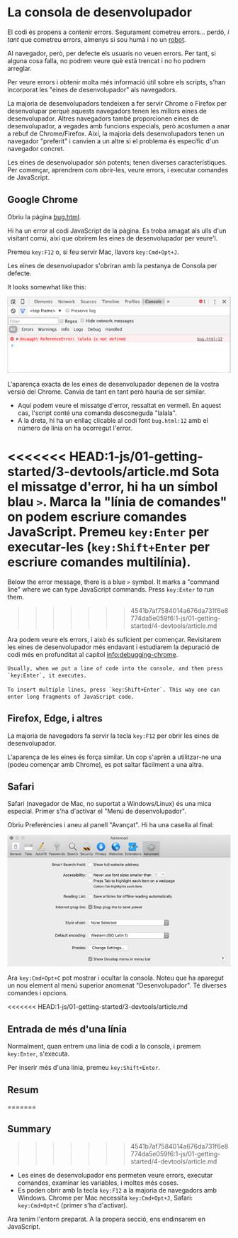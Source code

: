 # La consola de desenvolupador

El codi és propens a contenir errors. Segurament cometreu errors... perdó, *i tant* que cometreu errors, almenys si sou humà i no un [robot](https://en.wikipedia.org/wiki/Bender_(Futurama)).

Al navegador, però, per defecte els usuaris no veuen errors. Per tant, si alguna cosa falla, no podrem veure què està trencat i no ho podrem arreglar.

Per veure errors i obtenir molta més informació útil sobre els scripts, s'han incorporat les "eines de desenvolupador" als navegadors.

La majoria de desenvolupadors tendeixen a fer servir Chrome o Firefox per desenvolupar perquè aquests navegadors tenen les millors eines de desenvolupador. Altres navegadors també proporcionen eines de desenvolupador, a vegades amb funcions especials, però acostumen a anar a rebuf de Chrome/Firefox. Així, la majoria dels desenvolupadors tenen un navegador "preferit" i canvien a un altre si el problema és específic d'un navegador concret.

Les eines de desenvolupador són potents; tenen diverses característiques. Per començar, aprendrem com obrir-les, veure errors, i executar comandes de JavaScript.

## Google Chrome

Obriu la pàgina [bug.html](bug.html).

Hi ha un error al codi JavaScript de la pàgina. Es troba amagat als ulls d'un visitant comú, així que obrirem les eines de desenvolupador per veure'l.

Premeu `key:F12` o, si feu servir Mac, llavors `key:Cmd+Opt+J`.

Les eines de desenvolupador s'obriran amb la pestanya de Consola per defecte.

It looks somewhat like this:

![chrome](chrome.png)

L'aparença exacta de les eines de desenvolupador depenen de la vostra versió del Chrome. Canvia de tant en tant però hauria de ser similar.

- Aquí podem veure el missatge d'error, ressaltat en vermell. En aquest cas, l'script conté una comanda desconeguda "lalala".
- A la dreta, hi ha un enllaç clicable al codi font `bug.html:12` amb el número de línia on ha ocorregut l'error.

<<<<<<< HEAD:1-js/01-getting-started/3-devtools/article.md
Sota el missatge d'error, hi ha un símbol blau `>`. Marca la "línia de comandes" on podem escriure comandes JavaScript. Premeu `key:Enter` per executar-les (`key:Shift+Enter` per escriure comandes multilínia).
=======
Below the error message, there is a blue `>` symbol. It marks a "command line" where we can type JavaScript commands. Press `key:Enter` to run them.
>>>>>>> 4541b7af7584014a676da731f6e8774da5e059f6:1-js/01-getting-started/4-devtools/article.md

Ara podem veure els errors, i això és suficient per començar. Revisitarem les eines de desenvolupador més endavant i estudiarem la depuració de codi més en profunditat al capítol <info:debugging-chrome>.

```smart header="Multi-line input"
Usually, when we put a line of code into the console, and then press `key:Enter`, it executes.

To insert multiple lines, press `key:Shift+Enter`. This way one can enter long fragments of JavaScript code.
```

## Firefox, Edge, i altres

La majoria de navegadors fa servir la tecla `key:F12` per obrir les eines de desenvolupador.

L'aparença de les eines és força similar. Un cop s'aprèn a utilitzar-ne una (podeu començar amb Chrome), es pot saltar fàcilment a una altra.

## Safari

Safari (navegador de Mac, no suportat a Windows/Linux) és una mica especial. Primer s'ha d'activar el "Menú de desenvolupador".

Obriu Preferències i aneu al panell "Avançat". Hi ha una casella al final:

![safari](safari.png)

Ara `key:Cmd+Opt+C` pot mostrar i ocultar la consola. Noteu que ha aparegut un nou element al menú superior anomenat "Desenvolupador". Té diverses comandes i opcions.

<<<<<<< HEAD:1-js/01-getting-started/3-devtools/article.md
## Entrada de més d'una línia

Normalment, quan entrem una línia de codi a la consola, i premem `key:Enter`, s'executa.

Per inserir més d'una línia, premeu `key:Shift+Enter`.

## Resum
=======
## Summary
>>>>>>> 4541b7af7584014a676da731f6e8774da5e059f6:1-js/01-getting-started/4-devtools/article.md

- Les eines de desenvolupador ens permeten veure errors, executar comandes, examinar les variables, i moltes més coses.
- Es poden obrir amb la tecla `key:F12` a la majoria de navegadors amb Windows. Chrome per Mac necessita `key:Cmd+Opt+J`, Safari: `key:Cmd+Opt+C` (primer s'ha d'activar).

Ara tenim l'entorn preparat. A la propera secció, ens endinsarem en JavaScript.
